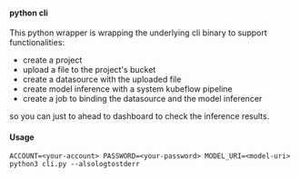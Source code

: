 #### python cli ####

This python wrapper is wrapping the underlying cli binary to support functionalities:

- create a project
- upload a file to the project's bucket
- create a datasource with the uploaded file
- create model inference with a system kubeflow pipeline 
- create a job to binding the datasource and the model inferencer

so you can just to ahead to dashboard to check the inference results.

#### Usage

```
ACCOUNT=<your-account> PASSWORD=<your-password> MODEL_URI=<model-uri> python3 cli.py --alsologtostderr
```